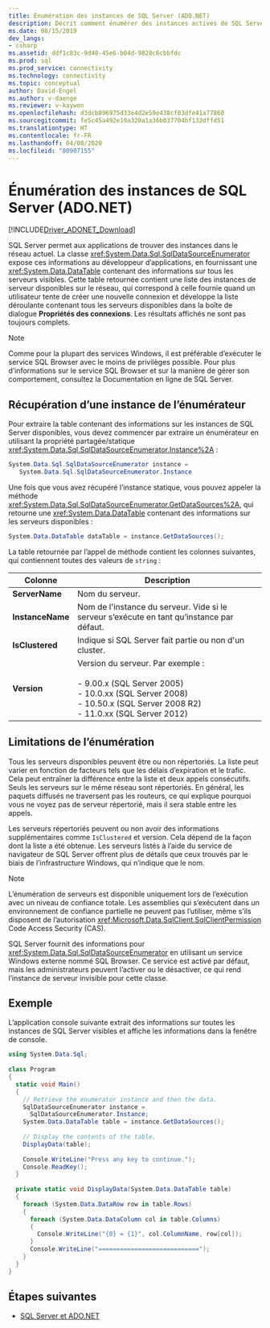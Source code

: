 ```yaml
---
title: Énumération des instances de SQL Server (ADO.NET)
description: Décrit comment énumérer des instances actives de SQL Server.
ms.date: 08/15/2019
dev_langs:
- csharp
ms.assetid: ddf1c83c-9d40-45e6-b04d-9828c6cbbfdc
ms.prod: sql
ms.prod_service: connectivity
ms.technology: connectivity
ms.topic: conceptual
author: David-Engel
ms.author: v-daenge
ms.reviewer: v-kaywon
ms.openlocfilehash: d3dcb896975d33e4d2e59e438cf03dfe41a77860
ms.sourcegitcommit: fe5c45a492e19a320a1a36b037704bf132dffd51
ms.translationtype: HT
ms.contentlocale: fr-FR
ms.lasthandoff: 04/08/2020
ms.locfileid: "80907155"
---
```

# <a name="enumerating-instances-of-sql-server-adonet"></a>Énumération des instances de SQL Server (ADO.NET)

[!INCLUDE[Driver_ADONET_Download](../../../includes/driver_adonet_download.md)]

SQL Server permet aux applications de trouver des instances dans le réseau actuel. La classe <xref:System.Data.Sql.SqlDataSourceEnumerator> expose ces informations au développeur d’applications, en fournissant une <xref:System.Data.DataTable> contenant des informations sur tous les serveurs visibles. Cette table retournée contient une liste des instances de serveur disponibles sur le réseau, qui correspond à celle fournie quand un utilisateur tente de créer une nouvelle connexion et développe la liste déroulante contenant tous les serveurs disponibles dans la boîte de dialogue **Propriétés des connexions**. Les résultats affichés ne sont pas toujours complets.  
  
> [!NOTE]
>  Comme pour la plupart des services Windows, il est préférable d’exécuter le service SQL Browser avec le moins de privilèges possible. Pour plus d’informations sur le service SQL Browser et sur la manière de gérer son comportement, consultez la Documentation en ligne de SQL Server.  
  
## <a name="retrieving-an-enumerator-instance"></a>Récupération d’une instance de l’énumérateur  
Pour extraire la table contenant des informations sur les instances de SQL Server disponibles, vous devez commencer par extraire un énumérateur en utilisant la propriété partagée/statique <xref:System.Data.Sql.SqlDataSourceEnumerator.Instance%2A> :  
  
```csharp  
System.Data.Sql.SqlDataSourceEnumerator instance =   
   System.Data.Sql.SqlDataSourceEnumerator.Instance  
```  
  
Une fois que vous avez récupéré l’instance statique, vous pouvez appeler la méthode <xref:System.Data.Sql.SqlDataSourceEnumerator.GetDataSources%2A>, qui retourne une <xref:System.Data.DataTable> contenant des informations sur les serveurs disponibles :  
  
```csharp  
System.Data.DataTable dataTable = instance.GetDataSources();  
```  
  
La table retournée par l’appel de méthode contient les colonnes suivantes, qui contiennent toutes des valeurs de `string` :  
  
|Colonne|Description|  
|------------|-----------------|  
|**ServerName**|Nom du serveur.|  
|**InstanceName**|Nom de l'instance du serveur. Vide si le serveur s’exécute en tant qu’instance par défaut.|  
|**IsClustered**|Indique si SQL Server fait partie ou non d'un cluster.|  
|**Version**|Version du serveur. Par exemple :<br /><br /> -   9.00.x (SQL Server 2005)<br />-   10.0.xx (SQL Server 2008)<br />-   10.50.x (SQL Server 2008 R2)<br />-   11.0.xx (SQL Server 2012)|  
  
## <a name="enumeration-limitations"></a>Limitations de l’énumération  
Tous les serveurs disponibles peuvent être ou non répertoriés. La liste peut varier en fonction de facteurs tels que les délais d’expiration et le trafic. Cela peut entraîner la différence entre la liste et deux appels consécutifs. Seuls les serveurs sur le même réseau sont répertoriés. En général, les paquets diffusés ne traversent pas les routeurs, ce qui explique pourquoi vous ne voyez pas de serveur répertorié, mais il sera stable entre les appels.  
  
Les serveurs répertoriés peuvent ou non avoir des informations supplémentaires comme `IsClustered` et version. Cela dépend de la façon dont la liste a été obtenue. Les serveurs listés à l’aide du service de navigateur de SQL Server offrent plus de détails que ceux trouvés par le biais de l’infrastructure Windows, qui n’indique que le nom.  
  
> [!NOTE]
>  L’énumération de serveurs est disponible uniquement lors de l’exécution avec un niveau de confiance totale. Les assemblies qui s’exécutent dans un environnement de confiance partielle ne peuvent pas l’utiliser, même s’ils disposent de l’autorisation <xref:Microsoft.Data.SqlClient.SqlClientPermission> Code Access Security (CAS).  
  
SQL Server fournit des informations pour <xref:System.Data.Sql.SqlDataSourceEnumerator> en utilisant un service Windows externe nommé SQL Browser. Ce service est activé par défaut, mais les administrateurs peuvent l’activer ou le désactiver, ce qui rend l’instance de serveur invisible pour cette classe.  
  
## <a name="example"></a>Exemple  
L’application console suivante extrait des informations sur toutes les instances de SQL Server visibles et affiche les informations dans la fenêtre de console.  
  
```csharp  
using System.Data.Sql;  
  
class Program  
{  
  static void Main()  
  {  
    // Retrieve the enumerator instance and then the data.  
    SqlDataSourceEnumerator instance =  
      SqlDataSourceEnumerator.Instance;  
    System.Data.DataTable table = instance.GetDataSources();  
  
    // Display the contents of the table.  
    DisplayData(table);  
  
    Console.WriteLine("Press any key to continue.");  
    Console.ReadKey();  
  }  
  
  private static void DisplayData(System.Data.DataTable table)  
  {  
    foreach (System.Data.DataRow row in table.Rows)  
    {  
      foreach (System.Data.DataColumn col in table.Columns)  
      {  
        Console.WriteLine("{0} = {1}", col.ColumnName, row[col]);  
      }  
      Console.WriteLine("============================");  
    }  
  }  
}  
```  
  
## <a name="next-steps"></a>Étapes suivantes
- [SQL Server et ADO.NET](index.md)
